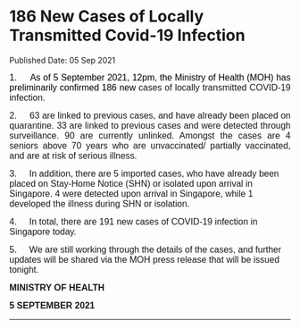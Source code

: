 <html>
    <meta http-equiv="Content-Type" content="text/html; charset=utf-8"/>
    <meta charset="utf-8"/>
    <title>186 New Cases of Locally Transmitted Covid-19 Infection</title>
    <body><h1>186 New Cases of Locally Transmitted Covid-19 Infection</h1>
    <p>Published Date: 05 Sep 2021</p> <p style="text-align: justify;"><span style="font-size: 16px; font-family: Arial;"><span><span><span style="color: black;">1.&nbsp; &nbsp; &nbsp;As of 5 September 2021, 12pm, </span></span></span></span><span style="font-size: 16px; font-family: Arial;"><span><span><span style="color: black;">the Ministry of Health (MOH) has preliminarily confirmed 186 new </span></span></span></span><span style="font-size: 16px; font-family: Arial;"><span><span>cases of locally transmitted COVID-19 infection. </span></span></span></p> <p style="margin-left: 0in; text-align: justify;"><span style="font-size: 16px; font-family: Arial;"><span><span>2.&nbsp; &nbsp; &nbsp;</span></span></span><span style="text-align: left; font-size: 16px; font-family: Arial;">63 are </span><span class="bumpedfont15" style="text-align: left; font-size: 16px; font-family: Arial;">linked to previous cases, and have already been placed on quarantine. 33 are linked to previous cases and were detected through surveillance. 90 are currently unlinked. Amongst the cases are 4 seniors above 70 years who are unvaccinated/ partially vaccinated, and are at risk of serious illness.</span></p><p style="text-align: justify;"><p><span style="font-size: 16px; font-family: Arial;"><span><span>3.&nbsp; &nbsp; &nbsp;</span></span></span><span style="font-size: 16px; font-family: Arial;">In addition, there are 5 imported cases, who have already been placed on Stay-Home Notice (SHN) or isolated </span><span style="font-size: 16px; font-family: Arial;">upon arrival in Singapore. 4 were detected upon arrival in Singapore, while 1 developed the illness during SHN or isolation</span><span style="font-size: 16px; font-family: Arial;">.</span></p></p><p style="text-align: justify;"><p><span style="font-size: 16px; font-family: Arial;"><span>4.&nbsp; &nbsp; &nbsp;</span></span><span style="font-size: 16px; font-family: Arial;">In total, there are 191 new cases of COVID-19 infection in Singapore today.</span></p></p><p style="text-align: justify;"><p><span style="font-size: 16px; font-family: Arial;"><span>5.&nbsp; &nbsp; &nbsp;</span></span><span style="font-size: 16px; font-family: Arial;">We are still working through the details of the cases, and further updates will be shared via the MOH press release that will be issued tonight.</span></p></p> <p style="text-align: justify;"><span style="font-size: 16px; font-family: Arial;"><strong>MINISTRY OF HEALTH</strong><br></span></p><div style="padding: 0in 0in 1pt; border-top: none; border-right: none; border-bottom-width: 1pt; border-bottom-style: solid; border-left: none; text-align: justify;"> <p style="padding: 0in; border: none;"><span style="font-size: 16px; font-family: Arial;"><strong>5 SEPTEMBER 2021</strong></span></p> </div></body>
</html>
